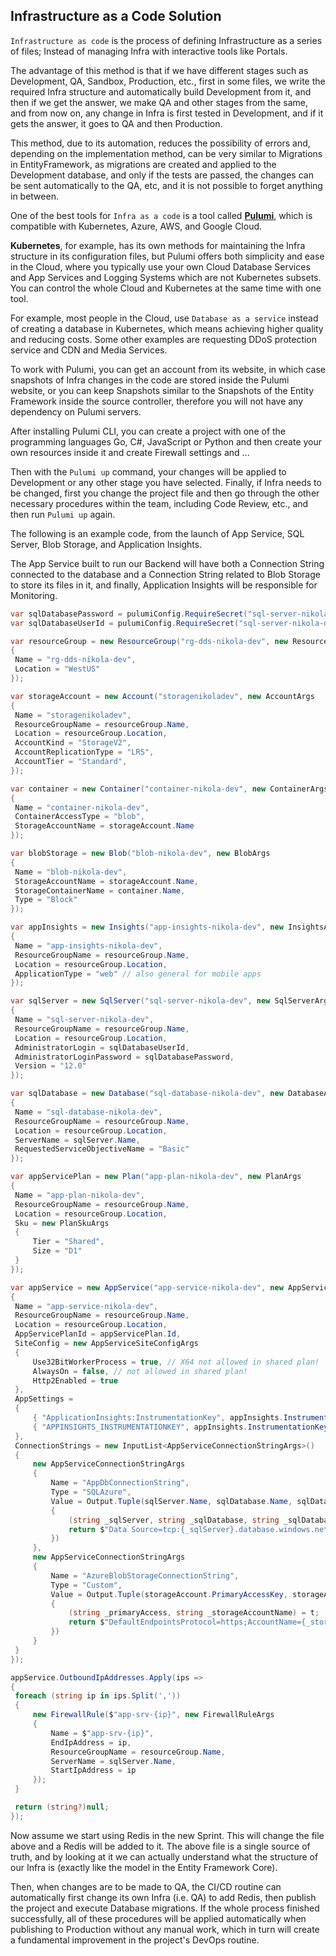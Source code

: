 ﻿## **Infrastructure as a Code** Solution

`Infrastructure as code` is the process of defining Infrastructure as a series of files; Instead of managing Infra with interactive tools like Portals.

The advantage of this method is that if we have different stages such as Development, QA, Sandbox, Production, etc., first in some files, we write the required Infra structure and automatically build Development from it, and then if we get the answer, we make QA and other stages from the same, and from now on, any change in Infra is first tested in Development, and if it gets the answer, it goes to QA and then Production.

This method, due to its automation, reduces the possibility of errors and, depending on the implementation method, can be very similar to Migrations in EntityFramework, as migrations are created and applied to the Development database, and only if the tests are passed, the changes can be sent automatically to the QA, etc, and it is not possible to forget anything in between.

One of the best tools for `Infra as a code` is a tool called **[Pulumi](https://www.pulumi.com/)**, which is compatible with Kubernetes, Azure, AWS, and Google Cloud.

**Kubernetes**, for example, has its own methods for maintaining the Infra structure in its configuration files, but Pulumi offers both simplicity and ease in the Cloud, where you typically use your own Cloud Database Services and App Services and Logging Systems which are not Kubernetes subsets. You can control the whole Cloud and Kubernetes at the same time with one tool.

For example, most people in the Cloud, use `Database as a service` instead of creating a database in Kubernetes, which means achieving higher quality and reducing costs. Some other examples are requesting DDoS protection service and CDN and Media Services.

To work with Pulumi, you can get an account from its website, in which case snapshots of Infra changes in the code are stored inside the Pulumi website, or you can keep Snapshots similar to the Snapshots of the Entity Framework inside the source controller, therefore you will not have any dependency on Pulumi servers.

After installing Pulumi CLI, you can create a project with one of the programming languages Go, C#, JavaScript or Python and then create your own resources inside it and create Firewall settings and ...


Then with the `Pulumi up` command, your changes will be applied to Development or any other stage you have selected. Finally, if Infra needs to be changed, first you change the project file and then go through the other necessary procedures within the team, including Code Review, etc., and then run `Pulumi up` again.

The following is an example code, from the launch of App Service, SQL Server, Blob Storage, and Application Insights.

The App Service built to run our Backend will have both a Connection String connected to the database and a Connection String related to Blob Storage to store its files in it, and finally, Application Insights will be responsible for Monitoring.

   ```csharp
var sqlDatabasePassword = pulumiConfig.RequireSecret("sql-server-nikola-dev-password");
var sqlDatabaseUserId = pulumiConfig.RequireSecret("sql-server-nikola-dev-user-id");

var resourceGroup = new ResourceGroup("rg-dds-nikola-dev", new ResourceGroupArgs
{
    Name = "rg-dds-nikola-dev",
    Location = "WestUS"
});

var storageAccount = new Account("storagenikoladev", new AccountArgs
{
    Name = "storagenikoladev",
    ResourceGroupName = resourceGroup.Name,
    Location = resourceGroup.Location,
    AccountKind = "StorageV2",
    AccountReplicationType = "LRS",
    AccountTier = "Standard",
});

var container = new Container("container-nikola-dev", new ContainerArgs
{
    Name = "container-nikola-dev",
    ContainerAccessType = "blob",
    StorageAccountName = storageAccount.Name
});

var blobStorage = new Blob("blob-nikola-dev", new BlobArgs
{
    Name = "blob-nikola-dev",
    StorageAccountName = storageAccount.Name,
    StorageContainerName = container.Name,
    Type = "Block"
});

var appInsights = new Insights("app-insights-nikola-dev", new InsightsArgs
{
    Name = "app-insights-nikola-dev",
    ResourceGroupName = resourceGroup.Name,
    Location = resourceGroup.Location,
    ApplicationType = "web" // also general for mobile apps
});

var sqlServer = new SqlServer("sql-server-nikola-dev", new SqlServerArgs
{
    Name = "sql-server-nikola-dev",
    ResourceGroupName = resourceGroup.Name,
    Location = resourceGroup.Location,
    AdministratorLogin = sqlDatabaseUserId,
    AdministratorLoginPassword = sqlDatabasePassword,
    Version = "12.0"
});

var sqlDatabase = new Database("sql-database-nikola-dev", new DatabaseArgs
{
    Name = "sql-database-nikola-dev",
    ResourceGroupName = resourceGroup.Name,
    Location = resourceGroup.Location,
    ServerName = sqlServer.Name,
    RequestedServiceObjectiveName = "Basic"
});

var appServicePlan = new Plan("app-plan-nikola-dev", new PlanArgs
{
    Name = "app-plan-nikola-dev",
    ResourceGroupName = resourceGroup.Name,
    Location = resourceGroup.Location,
    Sku = new PlanSkuArgs
    {
        Tier = "Shared",
        Size = "D1"
    }
});

var appService = new AppService("app-service-nikola-dev", new AppServiceArgs
{
    Name = "app-service-nikola-dev",
    ResourceGroupName = resourceGroup.Name,
    Location = resourceGroup.Location,
    AppServicePlanId = appServicePlan.Id,
    SiteConfig = new AppServiceSiteConfigArgs
    {
        Use32BitWorkerProcess = true, // X64 not allowed in shared plan!
        AlwaysOn = false, // not allowed in shared plan!
        Http2Enabled = true
    },
    AppSettings =
    {
        { "ApplicationInsights:InstrumentationKey", appInsights.InstrumentationKey },
        { "APPINSIGHTS_INSTRUMENTATIONKEY", appInsights.InstrumentationKey }
    },
    ConnectionStrings = new InputList<AppServiceConnectionStringArgs>()
    {
        new AppServiceConnectionStringArgs
        {
            Name = "AppDbConnectionString",
            Type = "SQLAzure",
            Value = Output.Tuple(sqlServer.Name, sqlDatabase.Name, sqlDatabaseUserId, sqlDatabasePassword).Apply(t =>
            {
                (string _sqlServer, string _sqlDatabase, string _sqlDatabaseUserId, string _sqlDatabasePassword) = t;
                return $"Data Source=tcp:{_sqlServer}.database.windows.net;Initial Catalog={_sqlDatabase};User ID={_sqlDatabaseUserId};Password={_sqlDatabasePassword};Max Pool Size=1024;Persist Security Info=true;Application Name=Nikola";
            })
        },
        new AppServiceConnectionStringArgs
        {
            Name = "AzureBlobStorageConnectionString",
            Type = "Custom",
            Value = Output.Tuple(storageAccount.PrimaryAccessKey, storageAccount.Name).Apply(t =>
            {
                (string _primaryAccess, string _storageAccountName) = t;
                return $"DefaultEndpointsProtocol=https;AccountName={_storageAccountName};AccountKey={_primaryAccess};EndpointSuffix=core.windows.net";
            })
        }
    }
});

appService.OutboundIpAddresses.Apply(ips =>
{
    foreach (string ip in ips.Split(','))
    {
        new FirewallRule($"app-srv-{ip}", new FirewallRuleArgs
        {
            Name = $"app-srv-{ip}",
            EndIpAddress = ip,
            ResourceGroupName = resourceGroup.Name,
            ServerName = sqlServer.Name,
            StartIpAddress = ip
        });
    }

    return (string?)null;
});
```

Now assume we start using Redis in the new Sprint. This will change the file above and a Redis will be added to it. The above file is a single source of truth, and by looking at it we can actually understand what the structure of our Infra is (exactly like the model in the Entity Framework Core).

Then, when changes are to be made to QA, the CI/CD routine can automatically first change its own Infra (i.e. QA) to add Redis, then publish the project and execute Database migrations. If the whole process finished successfully, all of these procedures will be applied automatically when publishing to Production without any manual work, which in turn will create a fundamental improvement in the project's DevOps routine.
